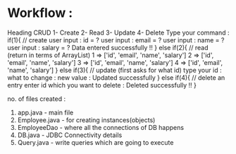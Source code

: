# Workflow : 
Heading CRUD
1- Create 2- Read 3- Update 4- Delete
Type your command : 
if(1){ // create
    user input : id = ?
    user input : email = ?
    user input : name = ?
    user input : salary = ?
    Data entered successfully !!
}
else if(2){ // read (return in terms of ArrayList)
    1 => ['id', 'email', 'name', 'salary']
    2 => ['id', 'email', 'name', 'salary']
    3 => ['id', 'email', 'name', 'salary']
    4 => ['id', 'email', 'name', 'salary']
}
else if(3){ // update (first asks for what id)
    type your id : 
    what to change : 
    new value : 
    Updated successfully 
}
else if(4){ // delete an entry
    enter id which you want to delete : 
    Deleted successfully !!
}

no. of files created : 
1) app.java - main file 
2) Employee.java - for creating instances(objects)
3) EmployeeDao - where all the connections of DB happens
4) DB.java - JDBC Connectivity details
5) Query.java - write queries which are going to execute

